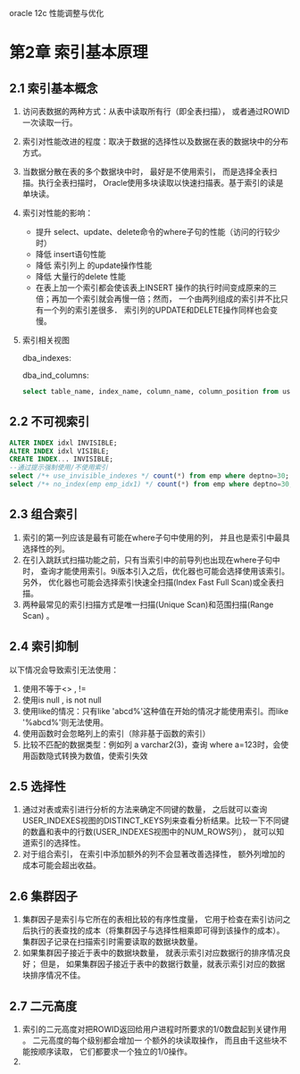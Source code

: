 oracle 12c 性能调整与优化

#



# 第2章 索引基本原理

## 2.1 索引基本概念

1. 访问表数据的两种方式：从表中读取所有行（即全表扫描）， 或者通过ROWID 一次读取一行。

2. 索引对性能改进的程度：取决于数据的选择性以及数据在表的数据块中的分布方式。

3. 当数据分散在表的多个数据块中时， 最好是不使用索引， 而是选择全表扫描。执行全表扫描时， Oracle使用多块读取以快速扫描表。基于索引的读是单块读。

4. 索引对性能的影响：

   - 提升 select、update、delete命令的where子句的性能（访问的行较少时）
   - 降低 insert语句性能
   - 降低 索引列上 的update操作性能
   - 降低 大量行的delete 性能
   - 在表上加一个索引都会使该表上INSERT 操作的执行时间变成原来的三倍；再加一个索引就会再慢一倍；然而， 一个由两列组成的索引并不比只有一个列的索引差很多． 索引列的UPDATE和DELETE操作同样也会变慢。

5. 索引相关视图

   dba_indexes:

   dba_ind_columns:

   ```sql
   select table_name, index_name, column_name, column_position from user_ind_columns order by table_name, index_name, column_position;
   ```

   

## 2.2 不可视索引

```sql
ALTER INDEX idxl INVISIBLE;
ALTER INDEX idxl VISIBLE;
CREATE INDEX... INVISIBLE;
--通过提示强制使用/不使用索引
select /*+ use_invisible_indexes */ count(*) from emp where deptno=30;
select /*+ no_index(emp emp_idx1) */ count(*) from emp where deptno=30;
```

## 2.3 组合索引

1. 索引的第一列应该是最有可能在where子句中使用的列， 并且也是索引中最具选择性的列。
2. 在引入跳跃式扫描功能之前，只有当索引中的前导列也出现在where子句中时， 查询才能使用索引。9i版本引入之后，优化器也可能会选择使用该索引。另外， 优化器也可能会选择索引快速全扫描(Index Fast Full Scan)或全表扫描。
3. 两种最常见的索引扫描方式是唯一扫描(Unique Scan)和范围扫描(Range Scan) 。

## 2.4 索引抑制

以下情况会导致索引无法使用：

1. 使用不等于<> , !=
2. 使用is null , is not null
3. 使用like的情况：只有like 'abcd%'这种值在开始的情况才能使用索引。而like '%abcd%'则无法使用。
4. 使用函数时会忽略列上的索引（除非基于函数的索引）
5. 比较不匹配的数据类型：例如列 a varchar2(3)，查询 where a=123时，会使用函数隐式转换为数值，使索引失效

## 2.5 选择性

1. 通过对表或索引进行分析的方法来确定不同键的数量， 之后就可以查询USER_INDEXES视图的DISTINCT_KEYS列来查看分析结果。比较一下不同键的数矗和表中的行数(USER_INDEXES视图中的NUM_ROWS列）， 就可以知道索引的选择性。
2. 对于组合索引， 在索引中添加额外的列不会显著改善选择性， 额外列增加的成本可能会超出收益。

## 2.6 集群因子

1. 集群因子是索引与它所在的表相比较的有序性度量， 它用于检查在索引访问之后执行的表查找的成本（将集群因子与选择性相乘即可得到该操作的成本）。集群因子记录在扫描索引时需要读取的数据块数量。
2. 如果集群因子接近于表中的数据块数量， 就表示索引对应数据行的排序情况良好； 但是， 如果集群因子接近于表中的数据行数量，就表示索引对应的数据块排序情况不佳。

## 2.7 二元高度

1. 索引的二元高度对把ROWID返回给用户进程时所要求的1/0数盘起到关键作用 。 二元高度的每个级别都会增加一 个额外的块读取操作， 而且由千这些块不能按顺序读取， 它们都要求一个独立的1/0操作。
2. 







